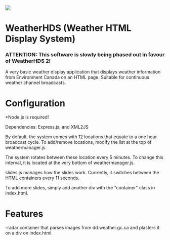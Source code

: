 <img src="https://github.com/SSPWXR0/weatherhds1/blob/main/public/img/hdslogo.png">
<h1>WeatherHDS (Weather HTML Display System)</h1>
<h3>ATTENTION: This software is slowly being phased out in favour of WeatherHDS 2!</h3>
  <p>A very basic weather display application that displays weather information from Environment Canada on an HTML page. Suitable for continuous weather channel broadcasts.</p>
<h1>Configuration</h1>
<p>*Node.js is required!</p>
<p>Dependencies: Express.js, and XML2JS</p>
<p>By default, the system comes with 12 locations that equate to a one hour broadcast cycle. To add/remove locations, modify the list at the top of weathermanager.js.</p>
<p>The system rotates between these location every 5 minutes. To change this interval, it is located at the very bottom of weathermanager.js.</p>
<p>slides.js manages how the slides work. Currently, it switches between the HTML containers every 11 seconds.</p>
<p>To add more slides, simply add another div with the "container" class in index.html.</p>
<h1>Features</h1>
-radar container that parses images from dd.weather.gc.ca and plasters it on a div on index.html.
